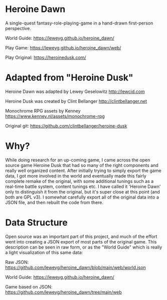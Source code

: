 # Heroine Dawn
A single-quest fantasy-role-playing-game in a hand-drawn first-person perspective.

World Guide: https://leweyg.github.io/heroine_dawn/

Play Game: https://leweyg.github.io/heroine_dawn/web/

Play Original: https://heroinedusk.com/ 

# Adapted from "Heroine Dusk"
Heroine Dawn was adapted by Lewey Geselowitz http://lewcid.com

Heroine Dusk was created by Clint Bellanger http://clintbellanger.net

Monochrome RPG assets by Kenney https://www.kenney.nl/assets/monochrome-rpg

Original git: https://github.com/clintbellanger/heroine-dusk 

# Why?
While doing research for an up-coming game, I came across the open source game
Heroine Dusk that had so many of the right components and really well organized content.
After initially trying to simply export the game data, I got more involved in the world
and eventually made this fairly complete remake of the original, with some additional
tunings such as a real-time battle system, content tunings etc. I have called it 'Heroine Dawn'
only to distinguish it from the original, but it's super close at this point (and both are GPL v3). I somewhat carefully export all of the original data into a JSON file, and then
rebuilt the code from there.

# Data Structure
Open source was an important part of this project, and much of the effort went into creating
a JSON export of most parts of the original game. This description can be seen in raw form,
or as the "World Guide" which is really a light visualization of this same data:

Raw JSON: https://github.com/leweyg/heroine_dawn/blob/main/web/world.json

World Guide: https://leweyg.github.io/heroine_dawn/

Game based on JSON: https://github.com/leweyg/heroine_dawn/tree/main/web 